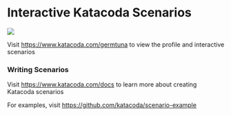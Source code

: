 # Interactive Katacoda Scenarios

[![](http://shields.katacoda.com/katacoda/germtuna/count.svg)](https://www.katacoda.com/germtuna "Get your profile on Katacoda.com")

Visit https://www.katacoda.com/germtuna to view the profile and interactive scenarios

### Writing Scenarios
Visit https://www.katacoda.com/docs to learn more about creating Katacoda scenarios

For examples, visit https://github.com/katacoda/scenario-example
